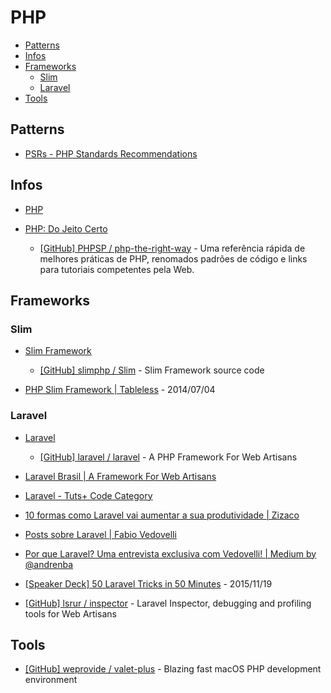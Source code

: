 # PHP

<!-- toc -->

* [Patterns](#patterns)
* [Infos](#infos)
* [Frameworks](#frameworks)
  * [Slim](#slim)
  * [Laravel](#laravel)
* [Tools](#tools)

<!-- toc stop -->

## Patterns

* [PSRs - PHP Standards Recommendations](https://www.php-fig.org/psr/)

## Infos

* [PHP](https://php.net)

* [PHP: Do Jeito Certo](http://br.phptherightway.com/)

  * [[GitHub] PHPSP / php-the-right-way](https://github.com/PHPSP/php-the-right-way) - Uma referência rápida de melhores práticas de PHP, renomados padrões de código e links para tutoriais competentes pela Web.


## Frameworks

### Slim

* [Slim Framework](http://www.slimframework.com/)

  * [[GitHub] slimphp / Slim](https://github.com/slimphp/Slim) - Slim Framework source code

* [PHP Slim Framework | Tableless](http://tableless.com.br/php-slim-framework/) - 2014/07/04


### Laravel

* [Laravel](http://laravel.com/)

  * [[GitHub] laravel / laravel](https://github.com/laravel/laravel) - A PHP Framework For Web Artisans

* [Laravel Brasil | A Framework For Web Artisans](http://www.laravel.com.br/)

* [Laravel - Tuts+ Code Category](http://code.tutsplus.com/categories/laravel)

* [10 formas como Laravel vai aumentar a sua produtividade | Zizaco](http://zizaco.net/formas-como-laravel-vai-aumentar-a-sua-produtividade)

* [Posts sobre Laravel | Fabio Vedovelli](http://www.vedovelli.com.br/tag/laravel/)

* [Por que Laravel? Uma entrevista exclusiva com Vedovelli! | Medium by @andrenba](https://medium.com/@andrenba/por-que-laravel-uma-entrevista-exclusiva-com-vedovelli-b2bf022183dc)

* [[Speaker Deck] 50 Laravel Tricks in 50 Minutes](https://speakerdeck.com/willroth/50-laravel-tricks-in-50-minutes) - 2015/11/19

* [[GitHub] lsrur / inspector](https://github.com/lsrur/inspector) - Laravel Inspector, debugging and profiling tools for Web Artisans


## Tools

* [[GitHub] weprovide / valet-plus](https://github.com/weprovide/valet-plus) - Blazing fast macOS PHP development environment
